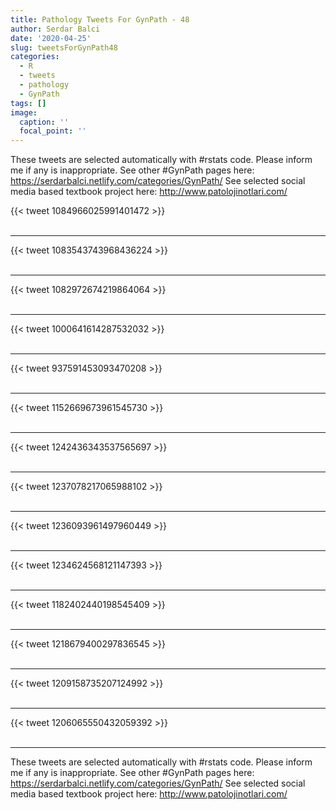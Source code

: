 ```yaml
---
title: Pathology Tweets For GynPath - 48
author: Serdar Balci
date: '2020-04-25'
slug: tweetsForGynPath48
categories:
  - R
  - tweets
  - pathology
  - GynPath
tags: []
image:
  caption: ''
  focal_point: ''
---
```



These tweets are selected automatically with #rstats code. Please inform me if any is inappropriate.
See other #GynPath pages here: https://serdarbalci.netlify.com/categories/GynPath/ 
See selected social media based textbook project here: http://www.patolojinotlari.com/

{{< tweet 1084966025991401472 >}}
<br>
<br>
<hr>
{{< tweet 1083543743968436224 >}}
<br>
<br>
<hr>
{{< tweet 1082972674219864064 >}}
<br>
<br>
<hr>
{{< tweet 1000641614287532032 >}}
<br>
<br>
<hr>
{{< tweet 937591453093470208 >}}
<br>
<br>
<hr>
{{< tweet 1152669673961545730 >}}
<br>
<br>
<hr>
{{< tweet 1242436343537565697 >}}
<br>
<br>
<hr>
{{< tweet 1237078217065988102 >}}
<br>
<br>
<hr>
{{< tweet 1236093961497960449 >}}
<br>
<br>
<hr>
{{< tweet 1234624568121147393 >}}
<br>
<br>
<hr>
{{< tweet 1182402440198545409 >}}
<br>
<br>
<hr>
{{< tweet 1218679400297836545 >}}
<br>
<br>
<hr>
{{< tweet 1209158735207124992 >}}
<br>
<br>
<hr>
{{< tweet 1206065550432059392 >}}
<br>
<br>
<hr>


These tweets are selected automatically with #rstats code. Please inform me if any is inappropriate.
See other #GynPath pages here: https://serdarbalci.netlify.com/categories/GynPath/ 
See selected social media based textbook project here: http://www.patolojinotlari.com/
